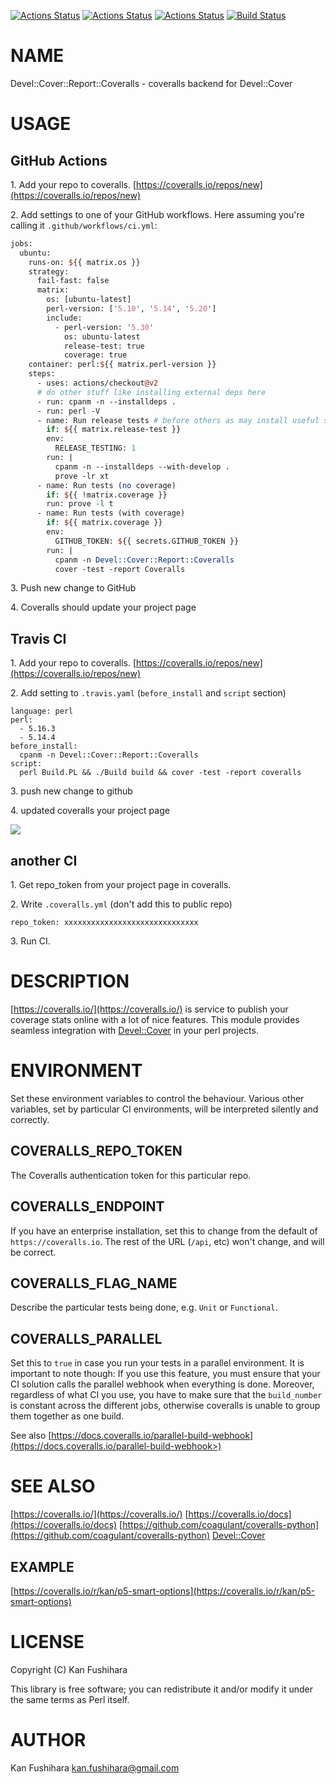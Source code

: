 [![Actions Status](https://github.com/kan/coveralls-perl/workflows/master/badge.svg)](https://github.com/kan/coveralls-perl/actions) [![Actions Status](https://github.com/kan/coveralls-perl/workflows/windows/badge.svg)](https://github.com/kan/coveralls-perl/actions) [![Actions Status](https://github.com/kan/coveralls-perl/workflows/mac/badge.svg)](https://github.com/kan/coveralls-perl/actions) [![Build Status](https://travis-ci.org/kan/coveralls-perl.svg?branch=master)](https://travis-ci.org/kan/coveralls-perl)
# NAME

Devel::Cover::Report::Coveralls - coveralls backend for Devel::Cover

# USAGE

## GitHub Actions

1\. Add your repo to coveralls. [https://coveralls.io/repos/new](https://coveralls.io/repos/new)

2\. Add settings to one of your GitHub workflows. Here assuming you're
calling it `.github/workflows/ci.yml`:

```perl
jobs:
  ubuntu:
    runs-on: ${{ matrix.os }}
    strategy:
      fail-fast: false
      matrix:
        os: [ubuntu-latest]
        perl-version: ['5.10', '5.14', '5.20']
        include:
          - perl-version: '5.30'
            os: ubuntu-latest
            release-test: true
            coverage: true
    container: perl:${{ matrix.perl-version }}
    steps:
      - uses: actions/checkout@v2
      # do other stuff like installing external deps here
      - run: cpanm -n --installdeps .
      - run: perl -V
      - name: Run release tests # before others as may install useful stuff
        if: ${{ matrix.release-test }}
        env:
          RELEASE_TESTING: 1
        run: |
          cpanm -n --installdeps --with-develop .
          prove -lr xt
      - name: Run tests (no coverage)
        if: ${{ !matrix.coverage }}
        run: prove -l t
      - name: Run tests (with coverage)
        if: ${{ matrix.coverage }}
        env:
          GITHUB_TOKEN: ${{ secrets.GITHUB_TOKEN }}
        run: |
          cpanm -n Devel::Cover::Report::Coveralls
          cover -test -report Coveralls
```

3\. Push new change to GitHub

4\. Coveralls should update your project page

## Travis CI

1\. Add your repo to coveralls. [https://coveralls.io/repos/new](https://coveralls.io/repos/new)

2\. Add setting to `.travis.yaml` (`before_install` and `script` section)

```
language: perl
perl:
  - 5.16.3
  - 5.14.4
before_install:
  cpanm -n Devel::Cover::Report::Coveralls
script:
  perl Build.PL && ./Build build && cover -test -report coveralls
```

3\. push new change to github

4\. updated coveralls your project page

<div>
    <img src="http://kan.github.io/images/p5-ltsv.png" />
</div>

## another CI

1\. Get repo\_token from your project page in coveralls.

2\. Write `.coveralls.yml` (don't add this to public repo)

```
repo_token: xxxxxxxxxxxxxxxxxxxxxxxxxxxxxx
```

3\. Run CI.

# DESCRIPTION

[https://coveralls.io/](https://coveralls.io/) is service to publish your coverage stats online with a lot of nice features. This module provides seamless integration with [Devel::Cover](https://metacpan.org/pod/Devel%3A%3ACover) in your perl projects.

# ENVIRONMENT

Set these environment variables to control the behaviour. Various other
variables, set by particular CI environments, will be interpreted silently
and correctly.

## COVERALLS\_REPO\_TOKEN

The Coveralls authentication token for this particular repo.

## COVERALLS\_ENDPOINT

If you have an enterprise installation, set this to change from the
default of `https://coveralls.io`. The rest of the URL (`/api`, etc)
won't change, and will be correct.

## COVERALLS\_FLAG\_NAME

Describe the particular tests being done, e.g. `Unit` or `Functional`.

## COVERALLS\_PARALLEL

Set this to `true` in case you run your tests in a parallel environment. It is important to note though:
If you use this feature, you must ensure that your CI solution calls the parallel webhook when everything is done. Moreover,
regardless of what CI you use, you have to make sure that the `build_number` is constant across the different jobs, otherwise
coveralls is unable to group them together as one build.

See also [https://docs.coveralls.io/parallel-build-webhook](https://docs.coveralls.io/parallel-build-webhook>)

# SEE ALSO

[https://coveralls.io/](https://coveralls.io/)
[https://coveralls.io/docs](https://coveralls.io/docs)
[https://github.com/coagulant/coveralls-python](https://github.com/coagulant/coveralls-python)
[Devel::Cover](https://metacpan.org/pod/Devel%3A%3ACover)

## EXAMPLE

[https://coveralls.io/r/kan/p5-smart-options](https://coveralls.io/r/kan/p5-smart-options)

# LICENSE

Copyright (C) Kan Fushihara

This library is free software; you can redistribute it and/or modify
it under the same terms as Perl itself.

# AUTHOR

Kan Fushihara <kan.fushihara@gmail.com>
